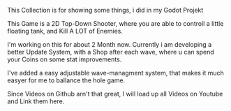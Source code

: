 This Collection is for showing some things, i did in my Godot Projekt

This Game is a 2D Top-Down Shooter, where you are able to controll a little floating tank, and Kill A LOT of Enemies.

I'm working on this for about 2 Month now. Currently i am developing a better Update System, with a Shop after each wave, where u can spend your Coins on some stat improvements.

I've added a easy adjustable wave-managment system, that makes it much easyer for me to ballance the hole game.

Since Videos on Github arn't that great, I will load up all Videos on Youtube and Link them here.
